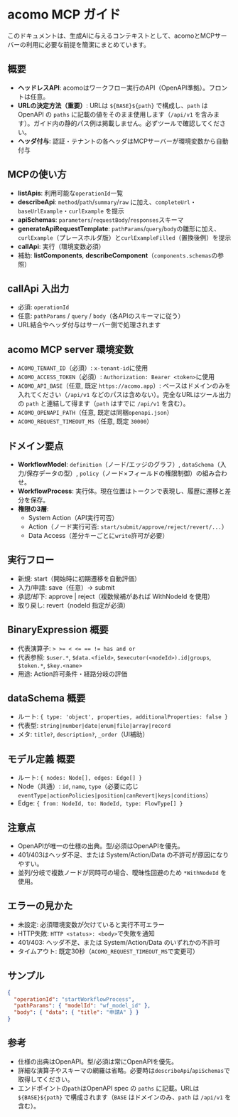 # acomo MCP ガイド

このドキュメントは、生成AIに与えるコンテキストとして、acomoとMCPサーバーの利用に必要な前提を簡潔にまとめています。

## 概要

- **ヘッドレスAPI**: acomoはワークフロー実行のAPI（OpenAPI準拠）。フロントは任意。
- **URLの決定方法（重要）**: URLは `${BASE}${path}` で構成し、`path` は OpenAPI の `paths` に記載の値をそのまま使用します（`/api/v1` を含みます）。ガイド内の静的パス例は掲載しません。必ずツールで確認してください。
- **ヘッダ付与**: 認証・テナントの各ヘッダはMCPサーバーが環境変数から自動付与

## MCPの使い方

- **listApis**: 利用可能な`operationId`一覧
- **describeApi**: `method`/`path`/`summary`/`raw` に加え、`completeUrl`・`baseUrlExample`・`curlExample` を提示
- **apiSchemas**: `parameters`/`requestBody`/`responses`スキーマ
- **generateApiRequestTemplate**: `pathParams`/`query`/`body`の雛形に加え、`curlExample`（プレースホルダ版）と`curlExampleFilled`（置換後例）を提示
- **callApi**: 実行（環境変数必須）
- 補助: **listComponents**, **describeComponent**（`components.schemas`の参照）

## callApi 入出力

- 必須: `operationId`
- 任意: `pathParams` / `query` / `body`（各APIのスキーマに従う）
- URL結合やヘッダ付与はサーバー側で処理されます

## acomo MCP server 環境変数

- `ACOMO_TENANT_ID`（必須）: `x-tenant-id`に使用
- `ACOMO_ACCESS_TOKEN`（必須）: `Authorization: Bearer <token>`に使用
- `ACOMO_API_BASE`（任意, 既定 `https://acomo.app`）: ベースはドメインのみを入れてください（`/api/v1` などのパスは含めない）。完全なURLはツール出力の `path` と連結して得ます（`path` はすでに `/api/v1` を含む）。
- `ACOMO_OPENAPI_PATH`（任意, 既定は同梱`openapi.json`）
- `ACOMO_REQUEST_TIMEOUT_MS`（任意, 既定 `30000`）

## ドメイン要点

- **WorkflowModel**: `definition`（ノード/エッジのグラフ）, `dataSchema`（入力/保存データの型）, `policy`（ノード×フィールドの権限制御）の組み合わせ。
- **WorkflowProcess**: 実行体。現在位置はトークンで表現し、履歴に遷移と差分を保存。
- **権限の3層**:
  - System Action（API実行可否）
  - Action（ノード実行可否: `start/submit/approve/reject/revert/...`）
  - Data Access（差分キーごとに`write`許可が必要）


## 実行フロー

- 新規: start（開始時に初期遷移を自動評価）
- 入力/申請: save（任意）→ submit
- 承認/却下: approve | reject（複数候補があれば WithNodeId を使用）
- 取り戻し: revert（nodeId 指定が必須）

## BinaryExpression 概要

- 代表演算子: `> >= < <= == != has and or`
- 代表参照: `$user.*`, `$data.<field>`, `$executor(<nodeId>).id|groups`, `$token.*`, `$key.<name>`
- 用途: Action許可条件・経路分岐の評価

## dataSchema 概要

- ルート: `{ type: 'object', properties, additionalProperties: false }`
- 代表型: `string|number|date|enum|file|array|record`
- メタ: `title?`, `description?`, `_order`（UI補助）

## モデル定義 概要

- ルート: `{ nodes: Node[], edges: Edge[] }`
- Node（共通）: `id`, `name`, `type`（必要に応じ `eventType|actionPolicies|position|canRevert|keys|conditions`）
- Edge: `{ from: NodeId, to: NodeId, type: FlowType[] }`

## 注意点

- OpenAPIが唯一の仕様の出典。型/必須はOpenAPIを優先。
- 401/403はヘッダ不足、または System/Action/Data の不許可が原因になりやすい。
- 並列/分岐で複数ノードが同時可の場合、曖昧性回避のため `*WithNodeId` を使用。

## エラーの見かた

- 未設定: 必須環境変数が欠けていると実行不可エラー
- HTTP失敗: `HTTP <status>: <body>`で失敗を通知
- 401/403: ヘッダ不足、または System/Action/Data のいずれかの不許可
- タイムアウト: 既定30秒（`ACOMO_REQUEST_TIMEOUT_MS`で変更可）

## サンプル

```json
{
  "operationId": "startWorkflowProcess",
  "pathParams": { "modelId": "wf_model_id" },
  "body": { "data": { "title": "申請A" } }
}
```

## 参考

- 仕様の出典はOpenAPI。型/必須は常にOpenAPIを優先。
- 詳細な演算子やスキーマの網羅は省略。必要時は`describeApi`/`apiSchemas`で取得してください。
- エンドポイントの`path`はOpenAPI spec の `paths` に記載。URLは `${BASE}${path}` で構成されます（`BASE` はドメインのみ、`path` は `/api/v1` を含む）。
